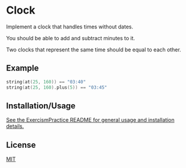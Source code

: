 # Clock

Implement a clock that handles times without dates.

You should be able to add and subtract minutes to it.

Two clocks that represent the same time should be equal to each other.

## Example

```cpp
string(at(25, 160)) == "03:40"
string(at(25, 160).plus(5)) == "03:45"
```

## Installation/Usage

[See the ExercismPractice README for general usage and installation details.](https://github.com/Lignite17/ExercismPractice/blob/main/README.md)

## License
[MIT](https://choosealicense.com/licenses/mit/)
